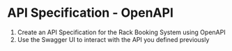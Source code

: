 # API Specification - OpenAPI

1. Create an API Specification for the Rack Booking System using OpenAPI
2. Use the Swagger UI to interact with the API you defined previously
